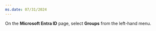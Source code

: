 ```yaml
---
ms.date: 07/31/2024
---
```

On the **Microsoft Entra ID** page, select **Groups** from the left-hand menu.
